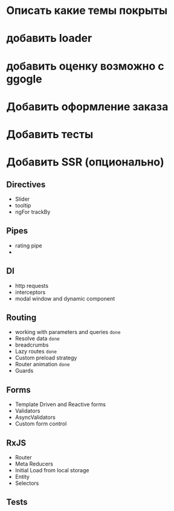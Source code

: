 # Описать какие темы покрыты
# добавить loader
# добавить оценку возможно с ggogle 
# Добавить оформление заказа 
# Добавить тесты
# Добавить SSR (опционально)

## Directives
  - Slider
  - tooltip
  - ngFor trackBy

## Pipes
  - rating pipe
  - 

## DI
 - http requests
 - interceptors
 - modal window and dynamic component 

## Routing
 - working with parameters and queries  `done`
 - Resolve data  `done`
 - breadcrumbs
 - Lazy routes  `done`
 - Custom preload strategy
 - Router animation  `done`
 - Guards 

## Forms
  - Template Driven and Reactive forms
  - Validators
  - AsyncValidators
  - Custom form control 
  
## RxJS
  - Router
  - Meta Reducers
  - Initial Load from local storage
  - Entity
  - Selectors

## Tests
